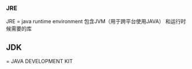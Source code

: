 ### JRE
JRE = java runtime environment 包含JVM（用于跨平台使用JAVA） 和运行时候需要的库
  
## JDK
 = JAVA DEVELOPMENT KIT
 
